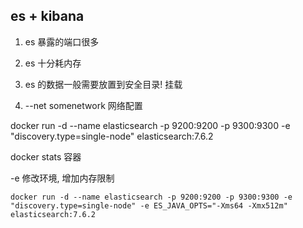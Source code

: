 
## es + kibana

1. es 暴露的端口很多

1. es 十分耗内存

1. es 的数据一般需要放置到安全目录! 挂载

1. --net somenetwork 网络配置

docker run -d --name elasticsearch -p 9200:9200 -p 9300:9300 -e "discovery.type=single-node" elasticsearch:7.6.2

docker stats 容器

-e 修改环境, 增加内存限制

    docker run -d --name elasticsearch -p 9200:9200 -p 9300:9300 -e "discovery.type=single-node" -e ES_JAVA_OPTS="-Xms64 -Xmx512m" elasticsearch:7.6.2



